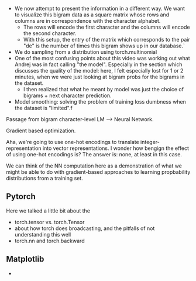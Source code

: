 

- We now attempt to present the information in a different way. We want to visualize this bigram data as a square matrix whose rows and columns are in correspondence with the character alphabet.
    - The rows will encode the first character and the columns will encode the second character.
    - With this setup, the entry of the matrix which corresponds to the pair "de" is the number of times this bigram shows up in our database.`
- We do sampling from a distribution using torch.multinomial
- One of the most confusing points about this video was working out what Andrej was in fact calling "the model". Especially in the section which discusses the quality of the model: here, I felt especially lost for 1 or 2 minutes, when we were just looking at bigram probs for the bigrams in the dataset. 
    - I then realized that what he meant by model was just the choice of bigrams + next character prediction. 
- Model smoothing: solving the problem of training loss dumbness when the dataset is "limited".f


Passage from bigram character-level LM --> Neural Network.

Gradient based optimization.

Aha, we're going to use one-hot encodings to translate integer-representation into vector representations. I wonder how bengign the effect of using one-hot encodings is? The answer is: none, at least in this case. 


We can think of the NN computation here as a demonstration of what we might be able to do with gradient-based approaches to learning propbability distributions from a training set.

## Pytorch 

Here we talked a little bit about the 

- torch.tensor vs. torch.Tensor
- about how torch does broadcasting, and the pitfalls of not understanding this well
- torch.nn and torch.backward



## Matplotlib

- 